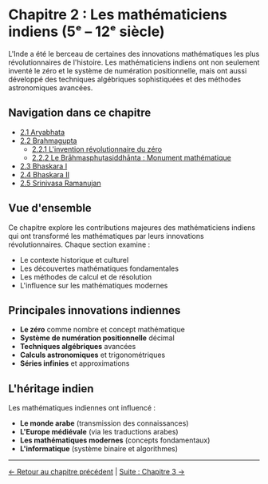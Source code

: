 # Chapitre 2 : Les mathématiciens indiens (5ᵉ – 12ᵉ siècle)

L'Inde a été le berceau de certaines des innovations mathématiques les plus révolutionnaires de l'histoire. Les mathématiciens indiens ont non seulement inventé le zéro et le système de numération positionnelle, mais ont aussi développé des techniques algébriques sophistiquées et des méthodes astronomiques avancées.

## Navigation dans ce chapitre

- [2.1 Aryabhata](2.1_Aryabhata.md)
- [2.2 Brahmagupta](2.2_Brahmagupta.md)
  - [2.2.1 L'invention révolutionnaire du zéro](2.2.1_Invention_du_zero.md)
  - [2.2.2 Le Brāhmasphuṭasiddhānta : Monument mathématique](2.2.2_Brahmasphutasiddhanta.md)
- [2.3 Bhaskara I](2.3_Bhaskara_I.md)
- [2.4 Bhaskara II](2.4_Bhaskara_II.md)
- [2.5 Srinivasa Ramanujan](2.5_Ramanujan.md)

## Vue d'ensemble

Ce chapitre explore les contributions majeures des mathématiciens indiens qui ont transformé les mathématiques par leurs innovations révolutionnaires. Chaque section examine :

- Le contexte historique et culturel
- Les découvertes mathématiques fondamentales
- Les méthodes de calcul et de résolution
- L'influence sur les mathématiques modernes

## Principales innovations indiennes

- **Le zéro** comme nombre et concept mathématique
- **Système de numération positionnelle** décimal
- **Techniques algébriques** avancées
- **Calculs astronomiques** et trigonométriques
- **Séries infinies** et approximations

## L'héritage indien

Les mathématiques indiennes ont influencé :
- **Le monde arabe** (transmission des connaissances)
- **L'Europe médiévale** (via les traductions arabes)
- **Les mathématiques modernes** (concepts fondamentaux)
- **L'informatique** (système binaire et algorithmes)

---

[← Retour au chapitre précédent](../01_Grecs_antiques/README.md) | [Suite : Chapitre 3 →](../03_Mathematiciens_arabes/README.md)
